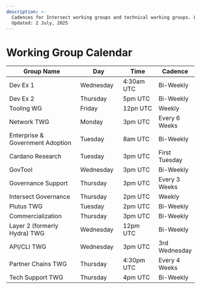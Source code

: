 ```yaml
---
description: >-
  Cadences for Intersect working groups and technical working groups. Last
  Updated: 2 July, 2025
---
```


# Working Group Calendar

<table><thead><tr><th width="249.5390625">Group Name</th><th width="119.984375">Day</th><th width="123.578125">Time</th><th>Cadence</th></tr></thead><tbody><tr><td>Dev Ex 1</td><td>Wednesday</td><td>4:30am UTC</td><td>Bi-Weekly</td></tr><tr><td>Dev Ex 2</td><td>Thursday</td><td>5pm UTC</td><td>Bi-Weekly</td></tr><tr><td>Tooling WG</td><td>Friday</td><td>12pn UTC</td><td>Weekly</td></tr><tr><td>Network TWG</td><td>Monday</td><td>3pm UTC</td><td>Every 6 Weeks</td></tr><tr><td>Enterprise &#x26; Government Adoption</td><td>Tuesday</td><td>8am UTC</td><td>Bi-Weekly</td></tr><tr><td>Cardano Research</td><td>Tuesday</td><td>3pm UTC</td><td>First Tuesday</td></tr><tr><td>GovTool</td><td>Wednesday</td><td>3pm UTC</td><td>Bi-Weekly</td></tr><tr><td>Governance Support</td><td>Thursday</td><td>3pm UTC</td><td>Every 3 Weeks</td></tr><tr><td>Intersect Governance</td><td>Thursday</td><td>2pm UTC</td><td>Weekly</td></tr><tr><td>Plutus TWG</td><td>Tuesday</td><td>2pm UTC</td><td>Bi-Weekly</td></tr><tr><td>Commercialization</td><td>Thursday</td><td>3pm UTC</td><td>Bi-Weekly</td></tr><tr><td>Layer 2 (formerly Hydra) TWG</td><td>Wednesday</td><td>12pm UTC</td><td>Bi-Weekly</td></tr><tr><td>API/CLI TWG</td><td>Wednesday</td><td>3pm UTC</td><td>3rd Wednesday</td></tr><tr><td>Partner Chains TWG</td><td>Thursday</td><td>4:30pm UTC</td><td>Every 4 Weeks</td></tr><tr><td>Tech Support TWG </td><td>Thursday </td><td>4pm UTC </td><td>Bi-Weekly</td></tr></tbody></table>
